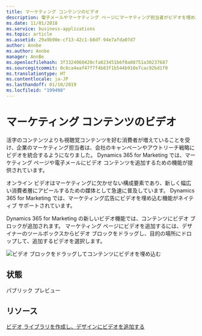 ```yaml
---
title: マーケティング コンテンツのビデオ
description: 電子メールやマーケティング ページにマーケティング担当者がビデオを埋め込めるようになりました。
ms.date: 11/01/2018
ms.service: business-applications
ms.topic: article
ms.assetid: 29a9b90e-cf13-42c1-b8df-94e7afda07d7
author: Annbe
ms.author: Annbe
manager: AnnBe
ms.openlocfilehash: 3f3324060420cfa023451b6f0a08751a30237687
ms.sourcegitcommit: 0c8ca4eaf47f7f4b83f1b544b910e7cac92bd1f0
ms.translationtype: HT
ms.contentlocale: ja-JP
ms.lasthandoff: 01/10/2019
ms.locfileid: "199498"
---
```

# <a name="videos-in-marketing-content"></a>マーケティング コンテンツのビデオ

活字のコンテンツよりも視聴覚コンテンツを好む消費者が増えていることを受け、企業のマーケティング担当者は、会社のキャンペーンやアウトリーチ戦略にビデオを統合するようになりました。 Dynamics 365 for Marketing では、マーケティング ページや電子メールにビデオ コンテンツを追加するための機能が提供されています。

オンライン ビデオはマーケティングに欠かせない構成要素であり、新しく幅広い消費者層にアピールするための媒体として急速に普及しています。 Dynamics 365 for Marketing では、マーケティング広告にビデオを埋め込む機能がネイティブ サポートされています。

Dynamics 365 for Marketing の新しいビデオ機能では、コンテンツにビデオ ブロックが追加されます。 マーケティング ページにビデオを追加するには、デザイナーのツールボックスからビデオ ブロックをドラッグし、目的の場所にドロップして、追加するビデオを選択します。

![ビデオ ブロックをドラッグしてコンテンツにビデオを埋め込む](media/VideoMarketing.png "ビデオ ブロックをドラッグしてコンテンツにビデオを埋め込む")

## <a name="status"></a>状態

パブリック プレビュー

## <a name="resources"></a>リソース

[ビデオ ライブラリを作成し、デザインにビデオを追加する](https://docs.microsoft.com/dynamics365/customer-engagement/marketing/video-content)

<!--
### Who uses this feature
Marketers, marketing managers, and content designers
### Setup required
Administrators can easily set up and configure the feature in the app settings.
-->
